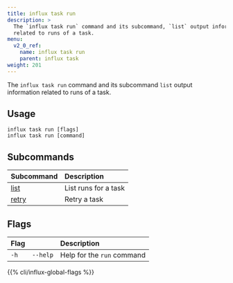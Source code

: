 ```yaml
---
title: influx task run
description: >
  The `influx task run` command and its subcommand, `list` output information
  related to runs of a task.
menu:
  v2_0_ref:
    name: influx task run
    parent: influx task
weight: 201
---
```


The `influx task run` command and its subcommand `list` output information related to runs of a task.

## Usage
```
influx task run [flags]
influx task run [command]
```

## Subcommands
| Subcommand                                         | Description          |
|:----------                                         |:-----------          |
| [list](/v2.0/reference/cli/influx/task/run/list)   | List runs for a task |
| [retry](/v2.0/reference/cli/influx/task/run/retry) | Retry a task         |

## Flags
| Flag |          | Description                |
|:---- |:---      |:-----------                |
| `-h` | `--help` | Help for the `run` command |

{{% cli/influx-global-flags %}}

